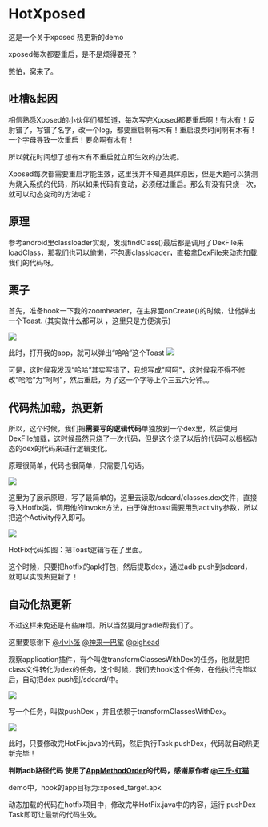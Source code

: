 # HotXposed
这是一个关于xposed 热更新的demo

xposed每次都要重启，是不是烦得要死？

憋怕，窝来了。
##  吐槽&起因

相信熟悉Xposed的小伙伴们都知道，每次写完Xposed都要重启啊！有木有！反射错了，写错了名字，改一个log，都要重启啊有木有！重启浪费时间啊有木有！一个字母导致一次重启！要命啊有木有！

所以就花时间想了想有木有不重启就立即生效的办法呢。


Xposed每次都需要重启才能生效，这里我并不知道具体原因，但是大题可以猜测为烧入系统的代码，所以如果代码有变动，必须经过重启。那么有没有只烧一次，就可以动态变动的方法呢？

## 原理

参考android里classloader实现，发现findClass()最后都是调用了DexFile来loadClass，那我们也可以偷懒，不包裹classloader，直接拿DexFile来动态加载我们的代码呀。


## 栗子
首先，准备hook一下我的zoomheader，在主界面onCreate()的时候，让他弹出一个Toast. (其实做什么都可以
，这里只是方便演示)


![](https://dn-mhke0kuv.qbox.me/a62b00e1d4f452ff2b6b)

此时，打开我的app，就可以弹出“哈哈”这个Toast
![](https://dn-mhke0kuv.qbox.me/e86eee5a45da7400f46f)

可是，这时候我发现“哈哈”其实写错了，我想写成"呵呵"，这时候我不得不修改“哈哈”为“呵呵”，然后重启，为了这一个字等上个三五六分钟。。


## 代码热加载，热更新

所以，这个时候，我们把**需要写的逻辑代码**单独放到一个dex里，然后使用DexFile加载，这时候虽然只烧了一次代码，但是这个烧了以后的代码可以根据动态的dex的代码来进行逻辑变化。

原理很简单，代码也很简单，只需要几句话。

![](https://dn-mhke0kuv.qbox.me/418d20c2b50d63bb2295)

这里为了展示原理，写了最简单的，这里去读取/sdcard/classes.dex文件，直接导入Hotfix类，调用他的invoke方法，由于弹出toast需要用到activity参数，所以把这个Activity传入即可。

![](https://dn-mhke0kuv.qbox.me/e129390b6b1f60f0dfcf)

HotFix代码如图：把Toast逻辑写在了里面。

这个时候，只要把hotfix的apk打包，然后提取dex，通过adb push到sdcard， 就可以实现热更新了！


## 自动化热更新
不过这样未免还是有些麻烦。所以当然要用gradle帮我们了。

这里要感谢下 [@小小张]() [@神来一巴掌]() [@pighead]()

观察application插件，有个叫做transformClassesWithDex的任务，他就是把class文件转化为dex的任务，这个时候，我们去hook这个任务，在他执行完毕以后，自动把dex push到/sdcard/中。


![](https://dn-mhke0kuv.qbox.me/4049ef505445c828da13)

写一个任务，叫做pushDex ，并且依赖于transformClassesWithDex。

![](https://dn-mhke0kuv.qbox.me/1241c868edcc298e10fc)

此时，只要修改完HotFix.java的代码，然后执行Task pushDex，代码就自动热更新完毕！

**判断adb路径代码 使用了[AppMethodOrder](https://github.com/zjw-swun/AppMethodOrder)的代码，感谢原作者 [@三斤-虹猫]()**


demo中，hook的app目标为:xposed_target.apk

动态加载的代码在hotfix项目中，修改完毕HotFix.java中的内容，运行 pushDex Task即可让最新的代码生效。


